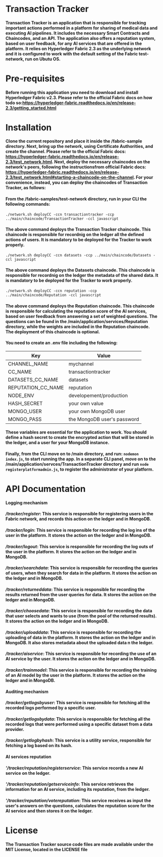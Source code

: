 # Transaction Tracker 

#### Transaction Tracker is an application that is responsible for tracking important actions performed in a platform for sharing of medical data and executing AI pipelines. It includes the necessary Smart Contracts and Chaincodes, and an API. The application also offers a reputation system, based on user feedback, for any AI services that are offered in the platform. It relies on Hyperledger Fabric 2.3 as the underlying network and it is configured to work with the default setting of the Fabric test-network, run on Ubutu OS.

# Pre-requisites

#### Before running this application you need to download and install Hyperledger Fabric v2.3. Please refer to the official Fabric docs on how todo so:https://hyperledger-fabric.readthedocs.io/en/release-2.3/getting_started.html

# Installation

#### Clone the current repository and place it inside the /fabric-sample directory. Next, bring up the network, using Certificate Authorities, and create the channel. Please refer to the official Fabric docs: https://hyperledger-fabric.readthedocs.io/en/release-2.3/test_network.html. Next, deploy the necessary chaincodes on the network's peers, following the instructionsfrom official Fabric docs: https://hyperledger-fabric.readthedocs.io/en/release-2.3/test_network.html#starting-a-chaincode-on-the-channel. For your convenience, instead, you can deploy the chaincodes of Transaction Tracker, as follows:
#### From the /fabric-samples/test-network directory, run in your CLI the following commands:

`./network.sh deployCC -ccn transactiontracker -ccp ../main/chaincode/TransactionTracker -ccl javascript`

#### The above command deploys the Transaction Tracker chaincode. This chaincode is responsible for recordnig on the ledger all the defined actions of users. It is mandatory to be deployed for the Tracker to work properly.

`./network.sh deployCC -ccn datasets -ccp ../main/chaincode/Datasets -ccl javascript`

#### The above command deploys the Datasets chaincode. This chaincode is responsible for recordnig on the ledger the metadata of the shared data. It is mandatory to be deployed for the Tracker to work properly.

`./network.sh deployCC -ccn reputation -ccp ../main/chaincode/Reputation -ccl javascript`

#### The above command deploys the Reputation chaincode. This chaincode is responsible for calculating the reputation score of the AI services, based on user feedback from answering a set of weighted questions. The questions can be found in the /main/application/services/Reputation directory, while the weights are included in the Reputation chaincode. The deployment of this chaincode is optional.

#### You need to create an .env file including the following:
| Key | Value | 
| --- | ----- |
| CHANNEL_NAME | mychannel |
| CC_NAME | transactiontracker |
| DATASETS_CC_NAME | datasets |
| REPUTATION_CC_NAME | reputation |
| NODE_ENV | developement/production |
| HASH_SECRET | your own value |
| MONGO_USER | your own MongoDB user |
| MONGO_PASS | the MongoDB user's password |

#### These variables are essential for the application to work. You should define a hash secret to create the encrypted action that will be stored in the ledger, and a user for your MongoDB instance.

#### Finally, from the CLI move on to /main directory, and run: `nodemon index.js`, to start running the app. In a separate CLI panel, move on to the /main/application/servces/TransactionTracker directory and run `node registerplatformadmin.js`, to register the administrator of your platform.

# API Documentation

#### Logging mechanism 

#### */tracker/register*: This service is responsible for registering users in the Fabric network, and records this action on the ledger and in MongoDB.
#### */tracker/login*: This service is responsible for recording the log ins of the user in the platform. It stores the action on the ledger and in MongoDB.
#### */tracker/logout*: This service is responsible for recording the log outs of the user in the platform. It stores the action on the ledger and in MongoDB.
#### */tracker/searchdata*: This service is responsible for recording the queries of users, when they search for data in the platform. It stores the action on the ledger and in MongoDB.
#### */tracker/returneddata*: This service is responsible for recording the results returned from the user queries for data. It stores the action on the ledger and in MongoDB.
#### */tracker/choosedata*: This service is responsible for recording the data that user selects and wants to use (from the pool of the returned results). It stores the action on the ledger and in MongoDB.
#### */tracker/uploaddata*: This service is responsible for recording the uploading of data in the platform. It stores the action on the ledger and in MongoDB. It also stores metadata about the uploaded data n the ledger.
#### */tracker/aiservice*: This service is responsible for recording the use of an AI service by the user. It stores the action on the ledger and in MongoDB.
#### */tracker/trainmodel*: This service is responsible for recording the training of an AI model by the user in the platform. It stores the action on the ledger and in MongoDB.

#### Auditing mechanism

#### */tracker/getlogsbyuser*: This service is responsible for fetching all the recorded logs performed by a specific user.
#### */tracker/getlogsbydata*: This service is responsible for fetching all the recorded logs that were performed using a specific dataset from a data provider.
#### */tracker/getlogbyhash*: This service is a utility service, responsible for fetching a log based on its hash.

#### AI services reputation

#### *'/tracker/reputation/registerservice*: This service records a new AI service on the ledger.
#### *'/tracker/reputation/getserviceinfo*: This service retrieves the information for an AI service, including its reputation, from the ledger.
#### *'/tracker/reputation/votereputation*: This service receives as input the user's answers on the questions, calculates the reputation score for the AI service and then stores it on the ledger.


# License
#### The Transaction Tracker source code files are made available under the MIT License, located in the LICENSE file
